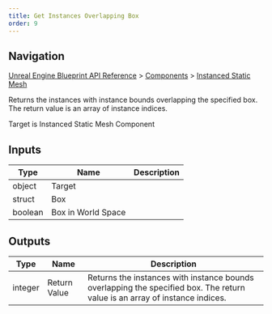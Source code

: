 ```yaml
---
title: Get Instances Overlapping Box
order: 9
---
```

## Navigation

[Unreal Engine Blueprint API Reference](https://dev.epicgames.com/documentation/en-us/unreal-engine/BlueprintAPI) > [Components](https://dev.epicgames.com/documentation/en-us/unreal-engine/BlueprintAPI/Components) > [Instanced Static Mesh](https://dev.epicgames.com/documentation/en-us/unreal-engine/BlueprintAPI/Components/InstancedStaticMesh)

Returns the instances with instance bounds overlapping the specified box. The return value is an array of instance indices.

Target is Instanced Static Mesh Component

## Inputs

| Type | Name | Description |
| --- | --- | --- |
| object | Target |  |
| struct | Box |  |
| boolean | Box in World Space |  |

## Outputs

| Type | Name | Description |
| --- | --- | --- |
| integer | Return Value | Returns the instances with instance bounds overlapping the specified box. The return value is an array of instance indices. |

